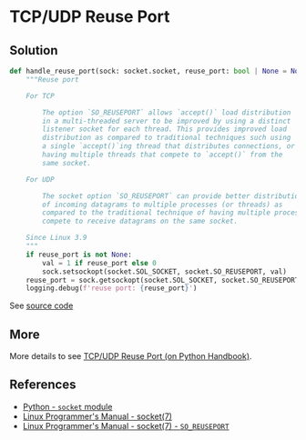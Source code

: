 # TCP/UDP Reuse Port

## Solution

```python
def handle_reuse_port(sock: socket.socket, reuse_port: bool | None = None):
    """Reuse port

    For TCP

        The option `SO_REUSEPORT` allows `accept()` load distribution
        in a multi-threaded server to be improved by using a distinct
        listener socket for each thread. This provides improved load
        distribution as compared to traditional techniques such using
        a single `accept()`ing thread that distributes connections, or
        having multiple threads that compete to `accept()` from the
        same socket.

    For UDP

        The socket option `SO_REUSEPORT` can provide better distribution
        of incoming datagrams to multiple processes (or threads) as
        compared to the traditional technique of having multiple processes
        compete to receive datagrams on the same socket.

    Since Linux 3.9
    """
    if reuse_port is not None:
        val = 1 if reuse_port else 0
        sock.setsockopt(socket.SOL_SOCKET, socket.SO_REUSEPORT, val)
    reuse_port = sock.getsockopt(socket.SOL_SOCKET, socket.SO_REUSEPORT) != 0
    logging.debug(f'reuse port: {reuse_port}')
```

See [source code](https://github.com/leven-cn/python-cookbook/blob/main/examples/core/net.py)

## More

More details to see [TCP/UDP Reuse Port (on Python Handbook)](https://leven-cn.github.io/python-handbook/recipes/core/net_reuse_port).

## References

- [Python - `socket` module](https://docs.python.org/3/library/socket.html)
- [Linux Programmer's Manual - socket(7)](https://manpages.debian.org/bullseye/manpages/socket.7.en.html)
- [Linux Programmer's Manual - socket(7) - `SO_REUSEPORT`](https://manpages.debian.org/bullseye/manpages/socket.7.en.html#SO_REUSEPORT)
